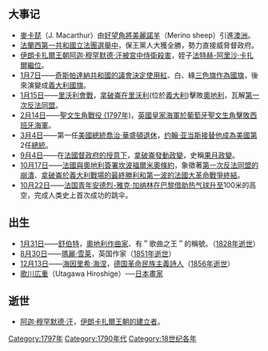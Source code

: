 ## 大事记

  - [麥卡琵](https://zh.wikipedia.org/wiki/麥卡琵 "wikilink")（J.
    Macarthur）由[好望角將](../Page/好望角.md "wikilink")[美麗諾羊](https://zh.wikipedia.org/wiki/美麗諾羊 "wikilink")（Merino
    sheep）引進[澳洲](../Page/澳大利亚.md "wikilink")。
  - [法蘭西第一共和國立法團選舉中](https://zh.wikipedia.org/wiki/法蘭西第一共和國 "wikilink")，保王黨人大獲全勝，勢力直接威脅督政府。
  - [伊朗](https://zh.wikipedia.org/wiki/伊朗 "wikilink")[卡扎爾王朝](https://zh.wikipedia.org/wiki/卡扎爾王朝 "wikilink")[阿迦·穆罕默德·汗被宮中侍衛殺害](https://zh.wikipedia.org/wiki/阿迦·穆罕默德·汗 "wikilink")，姪子[法特赫-阿里沙·卡扎爾繼位](../Page/法特赫-阿里沙·卡扎爾.md "wikilink")。
  - [1月7日](../Page/1月7日.md "wikilink")——[奇斯帕達納共和國的議會決定使用紅](https://zh.wikipedia.org/wiki/奇斯帕達納共和國 "wikilink")、白、綠[三色旗作為](https://zh.wikipedia.org/wiki/三色旗 "wikilink")[國旗](https://zh.wikipedia.org/wiki/國旗 "wikilink")，後來演變成[義大利國旗](https://zh.wikipedia.org/wiki/義大利國旗 "wikilink")。
  - [1月15日](../Page/1月15日.md "wikilink")——[里沃利會戰](https://zh.wikipedia.org/wiki/里沃利會戰 "wikilink")，[拿破崙在里沃利](https://zh.wikipedia.org/wiki/拿破崙 "wikilink")(位於[義大利](https://zh.wikipedia.org/wiki/義大利 "wikilink"))擊敗[奧地利](https://zh.wikipedia.org/wiki/奧地利 "wikilink")，瓦解[第一次反法同盟](../Page/第一次反法同盟.md "wikilink")。
  - [2月14日](../Page/2月14日.md "wikilink")——[聖文生角戰役
    (1797年)](https://zh.wikipedia.org/wiki/聖文生角戰役_\(1797年\) "wikilink")，[英國](https://zh.wikipedia.org/wiki/英國 "wikilink")[皇家海軍於](https://zh.wikipedia.org/wiki/皇家海軍 "wikilink")[葡萄牙](../Page/葡萄牙.md "wikilink")[聖文生角擊敗](https://zh.wikipedia.org/wiki/聖文生角 "wikilink")[西班牙海軍](../Page/西班牙.md "wikilink")。
  - [3月4日](../Page/3月4日.md "wikilink")——第一任[美國總統](https://zh.wikipedia.org/wiki/美國總統 "wikilink")[喬治·華盛頓](https://zh.wikipedia.org/wiki/喬治·華盛頓 "wikilink")[退休](../Page/退休.md "wikilink")，[约翰·亚当斯接替他成為](../Page/约翰·亚当斯.md "wikilink")[美國第](https://zh.wikipedia.org/wiki/美國 "wikilink")2任[總統](../Page/總統.md "wikilink")。
  - [9月4日](../Page/9月4日.md "wikilink")——在[法國督政府的授意下](https://zh.wikipedia.org/wiki/法國 "wikilink")，[拿破崙發動政變](https://zh.wikipedia.org/wiki/拿破崙 "wikilink")，史稱[果月政變](../Page/果月政變.md "wikilink")。
  - [10月17日](../Page/10月17日.md "wikilink")——[法國與](https://zh.wikipedia.org/wiki/法國 "wikilink")[奧地利簽署](https://zh.wikipedia.org/wiki/奧地利 "wikilink")[坎波福爾米奧條約](../Page/坎波福爾米奧條約.md "wikilink")，象徵著[第一次反法同盟的崩潰](../Page/第一次反法同盟.md "wikilink")、[拿破崙於](https://zh.wikipedia.org/wiki/拿破崙 "wikilink")[義大利戰場的最終勝利和第一波的](https://zh.wikipedia.org/wiki/義大利 "wikilink")[法國大革命戰爭終結](https://zh.wikipedia.org/wiki/法國大革命戰爭 "wikilink")。
  - [10月22日](../Page/10月22日.md "wikilink")——[法国青年](https://zh.wikipedia.org/wiki/法国 "wikilink")[安德烈-雅克·加纳林在](../Page/安德烈-雅克·加纳林.md "wikilink")[巴黎借助热气球升至](../Page/巴黎.md "wikilink")100米的高空，完成人类史上首次成功的跳伞。

## 出生

  - [1月31日](../Page/1月31日.md "wikilink")——[舒伯特](../Page/弗朗茨·舒伯特.md "wikilink")，[奧地利作曲家](https://zh.wikipedia.org/wiki/奥地利 "wikilink")、有＂歌曲之王＂的稱號。（[1828年逝世](https://zh.wikipedia.org/wiki/1828年 "wikilink")）
  - [8月30日](../Page/8月30日.md "wikilink")——[瑪麗·雪莱](https://zh.wikipedia.org/wiki/瑪麗·雪莱 "wikilink")，英国作家（[1851年逝世](../Page/1851年.md "wikilink")）
  - [12月13日](../Page/12月13日.md "wikilink")——[海因里希·海涅](../Page/海因里希·海涅.md "wikilink")，[德国革命民族主義詩人](../Page/德国.md "wikilink")（[1856年逝世](../Page/1856年.md "wikilink")）
  - [歌川広重](https://zh.wikipedia.org/wiki/歌川広重 "wikilink")（Utagawa
    Hiroshige）──[日本](../Page/日本.md "wikilink")[畫家](https://zh.wikipedia.org/wiki/畫家 "wikilink")

## 逝世

  - [阿迦·穆罕默德·汗](https://zh.wikipedia.org/wiki/阿迦·穆罕默德·汗 "wikilink")，[伊朗](https://zh.wikipedia.org/wiki/伊朗 "wikilink")[卡扎爾王朝的建立者](https://zh.wikipedia.org/wiki/卡扎爾王朝 "wikilink")。

[Category:1797年](https://zh.wikipedia.org/wiki/Category:1797年 "wikilink")
[Category:1790年代](https://zh.wikipedia.org/wiki/Category:1790年代 "wikilink")
[Category:18世纪各年](https://zh.wikipedia.org/wiki/Category:18世纪各年 "wikilink")